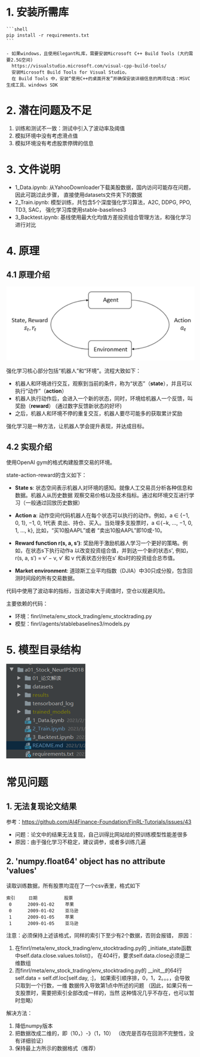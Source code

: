 # 1. 安装所需库
    ```shell
    pip install -r requirements.txt
    ```   
    
    - 如果windows，且使用ElegantRL库，需要安装Microsoft C++ Build Tools (大约需要2.5G空间)    
      https://visualstudio.microsoft.com/visual-cpp-build-tools/   
      安装Microsoft Build Tools for Visual Studio，
      在 Build Tools 中，安装“使用C++的桌面开发”并确保安装详细信息的两项勾选：MSVC生成工具、windows SDK

# 2. 潜在问题及不足
1. 训练和测试不一致：测试中引入了波动率及阈值
2. 模拟环境中没有考虑滑点值
3. 模拟环境没有考虑股票停牌的信息

# 3. 文件说明
- 1_Data.ipynb: 从YahooDownloader下载美股数据，国内访问可能存在问题，因此可跳过此步骤，
  直接使用datasets文件夹下的数据
- 2_Train.ipynb: 模型训练，共包含5个深度强化学习算法，A2C, DDPG, PPO, TD3, SAC，
  强化学习库使用stable-baselines3
- 3_Backtest.ipynb: 基线使用最大化均值方差投资组合管理方法，和强化学习进行对比

# 4. 原理

## 4.1 原理介绍

![](.README_images/强化学习图.png)

强化学习核心部分包括“机器人”和“环境”。流程大致如下：
- 机器人和环境进行交互，观察到当前的条件，称为“状态”（**state**），并且可以执行“动作”（**action**）
- 机器人执行动作后，会进入一个新的状态，同时，环境给机器人一个反馈，叫奖励（**reward**）
  (通过数字反馈新状态的好坏)
- 之后，机器人和环境不停的重复交互，机器人要尽可能多的获取累计奖励

强化学习是一种方法，让机器人学会提升表现，并达成目标。

## 4.2 实现介绍

使用OpenAI gym的格式构建股票交易的环境。

state-action-reward的含义如下：

- **State s**: 状态空间表示机器人对环境的感知。就像人工交易员分析各种信息和数据。机器人从历史数据
  观察交易价格以及技术指标。通过和环境交互进行学习（一般通过回放历史数据）
  
- **Action a**: 动作空间代码机器人在每个状态可以执行的动作。例如，a ∈ {−1, 0, 1}, −1, 0, 1代表
  卖出、持仓、买入。当处理多支股票时，a ∈{−k, ..., −1, 0, 1, ..., k}, 比如，“买10股AAPL”或者
  “卖出10股AAPL”即10或-10。

- **Reward function r(s, a, s′)**: 奖励用于激励机器人学习一个更好的策略。例如，在状态s下执行动作a
  以改变投资组合值，并到达一个新的状态s', 例如，r(s, a, s′) = v′ − v, v′ 和 v 代表状态分别在s′ 
  和s时的投资组合总市值。
  
- **Market environment**: 道琼斯工业平均指数（DJIA）中30只成分股，包含回测时间段的所有交易数据。

代码中使用了波动率的指标，当波动率大于阈值时，空仓以规避风险。

主要依赖的代码：
- 环境：finrl/meta/env_stock_trading/env_stocktrading.py
- 模型：finrl/agents/stablebaselines3/models.py

# 5. 模型目录结构
![](.README_images/输出目录结构.png)

# 常见问题
## 1. 无法复现论文结果
参考：https://github.com/AI4Finance-Foundation/FinRL-Tutorials/issues/43  

- 问题：论文中的结果无法复现，自己训得比网站给的预训练模型性能差很多  
- 原因：由于强化学习不稳定，建议调参，或者多训练几遍

## 2. 'numpy.float64' object has no attribute 'values'
读取训练数据，所有股票均混在了一个csv表里，格式如下
```
索引     日期          股票
 0      2009-01-02    苹果
 0      2009-01-02    亚马逊
 1      2009-01-05    苹果
 1      2009-01-05    亚马逊
```

注意：必须保持上述该格式，同样的索引下至少有2个数据，否则会报错，
原因：
  1. 在finrl/meta/env_stock_trading/env_stocktrading.py的
     _initiate_state函数中self.data.close.values.tolist()，
     在404行，要求self.data.close必须是二维数组
  2. 而finrl/meta/env_stock_trading/env_stocktrading.py的
     __init__的64行self.data = self.df.loc[self.day, :]，
     如果索引顺序排，0，1，2。。。，会导致只取到一个行数，一维
     数据传入导致第1点中所述的问题
     （因此，如果只有一支股票时，需要把索引全部改成一样的，当然
     这种情况几乎不存在，也可以暂时忽略）
     
解决方法：
1. 降低numpy版本
2. 把数据改成二维的，即（10，）-》（1，10） （改完是否存在回测不完整性，没有详细验证）
3. 保持最上方所示的数据格式（推荐）